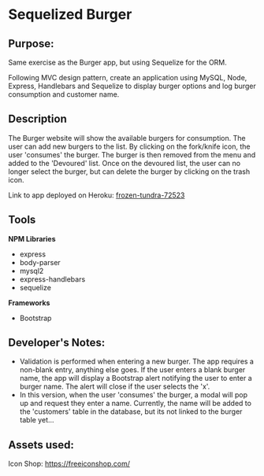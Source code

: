 # Sequelized Burger

## Purpose: ##

Same exercise as the Burger app, but using Sequelize for the ORM.

Following MVC design pattern, create an application using MySQL, Node, Express, Handlebars and Sequelize to display burger options and log burger consumption and customer name.

## Description ##

The Burger website will show the available burgers for consumption. The user can add new burgers to the list. By clicking on the fork/knife icon, the user 'consumes' the burger. The burger is then removed from the menu and added to the 'Devoured' list. Once on the devoured list, the user can no longer select the burger, but can delete the burger by clicking on the trash icon.

Link to app deployed on Heroku: [frozen-tundra-72523](https://frozen-tundra-72523.herokuapp.com/#)

## Tools ##

**NPM Libraries**
* express
* body-parser
* mysql2
* express-handlebars
* sequelize

**Frameworks**
* Bootstrap

## Developer's Notes: ##
* Validation is performed when entering a new burger. The app requires a non-blank entry, anything else goes. If the user enters a blank burger name, the app will display a Bootstrap alert notifying the user to enter a burger name. The alert will close if the user selects the 'x'.
* In this version, when the user 'consumes' the burger, a modal will pop up and request they enter a name. Currently, the name will be added to the 'customers' table in the database, but its not linked to the burger table yet...

## Assets used: ##

Icon Shop: https://freeiconshop.com/
